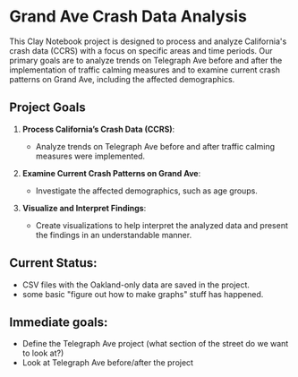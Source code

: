# Grand Ave Crash Data Analysis

This Clay Notebook project is designed to process and analyze California's crash data (CCRS) with a focus on specific areas and time periods. Our primary goals are to analyze trends on Telegraph Ave before and after the implementation of traffic calming measures and to examine current crash patterns on Grand Ave, including the affected demographics.

## Project Goals

1. **Process California’s Crash Data (CCRS)**: 
   - Analyze trends on Telegraph Ave before and after traffic calming measures were implemented.
  
2. **Examine Current Crash Patterns on Grand Ave**:
   - Investigate the affected demographics, such as age groups.

3. **Visualize and Interpret Findings**:
   - Create visualizations to help interpret the analyzed data and present the findings in an understandable manner.


## Current Status:
- CSV files with the Oakland-only data are saved in the project.
- some basic "figure out how to make graphs" stuff has happened.

## Immediate goals:
- Define the Telegraph Ave project (what section of the street do we want to look at?)
- Look at Telegraph Ave before/after the project
